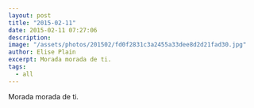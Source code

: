 ```yaml
---
layout: post
title: "2015-02-11"
date: 2015-02-11 07:27:06
description: 
image: "/assets/photos/201502/fd0f2831c3a2455a33dee8d2d21fad30.jpg"
author: Elise Plain
excerpt: Morada morada de ti.
tags: 
  - all
---
```


Morada morada de ti.
<p></p>
